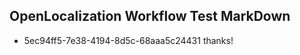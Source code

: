 ## OpenLocalization Workflow Test MarkDown
* 5ec94ff5-7e38-4194-8d5c-68aaa5c24431 
thanks!<!--HONumber=Jul16_HO2-->